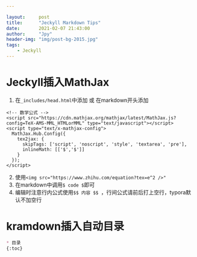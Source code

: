 ```yaml
---

layout:     post
title:      "Jeckyll Markdown Tips"
date:       2021-02-07 21:43:00
author:     "Jpy"
header-img: "img/post-bg-2015.jpg"
tags:
    - Jeckyll
---
```





# Jeckyll插入MathJax

1. 在`_includes/head.html`中添加 或 在markdown开头添加

```
<!-- 数学公式 -->
<script src="https://cdn.mathjax.org/mathjax/latest/MathJax.js?config=TeX-AMS-MML_HTMLorMML" type="text/javascript"></script>
<script type="text/x-mathjax-config">
  MathJax.Hub.Config({
    tex2jax: {
      skipTags: ['script', 'noscript', 'style', 'textarea', 'pre'],
      inlineMath: [['$','$']]
    }
  });
</script>
```
2. 使用`<img src="https://www.zhihu.com/equation?tex=e^2 />"`
3. 在markdown中调用`$ code $`即可
3. 编辑时注意行内公式使用`$$ 内容 $$ `，行间公式请前后打上空行，typora默认不加空行

# kramdown插入自动目录

```markdown
* 目录
{:toc}
```

